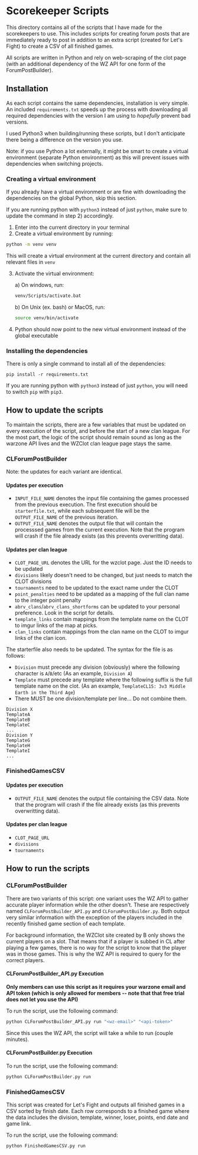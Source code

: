 # Scorekeeper Scripts

This directory contains all of the scripts that I have made for the scorekeepers to use. This includes scripts for creating forum posts that are immediately ready to post in addition to an extra script (created for Let's Fight) to create a CSV of all finished games.

All scripts are written in Python and rely on web-scraping of the clot page (with an additional dependency of the WZ API for one form of the ForumPostBuilder).

## Installation

As each script contains the same dependencies, installation is very simple. An included `requirements.txt` speeds up the process with downloading all required dependencies with the version I am using to *hopefully* prevent bad versions.

I used Python3 when building/running these scripts, but I don't anticipate there being a difference on the version you use.

Note: if you use Python a lot externally, it might be smart to create a virtual environment (separate Python environment) as this will prevent issues with dependencies when switching projects.

### Creating a virtual environment

If you already have a virtual environment or are fine with downloading the dependencies on the global Python, skip this section.

If you are running python with `python3` instead of just `python`, make sure to update the command in step 2) accordingly.
1) Enter into the current directory in your terminal
2) Create a virtual environment by running:
```bash
python -m venv venv
```
This will create a virtual environment at the current directory and contain all relevant files in `venv`

3) Activate the virtual environment:

    a) On windows, run:
    ```bash
    venv/Scripts/activate.bat
    ```
    b) On Unix (ex. bash) or MacOS, run:
    ```bash
    source venv/bin/activate
    ```
4) Python should now point to the new virtual environment instead of the global executable


### Installing the dependencies

There is only a single command to install all of the dependencies:
```
pip install -r requirements.txt
```
If you are running python with `python3` instead of just `python`, you will need to switch `pip` with `pip3`.

## How to update the scripts

To maintain the scripts, there are a few variables that must be updated on every execution of the script, and before the start of a new clan league. For the most part, the logic of the script should remain sound as long as the warzone API lives and the WZClot clan league page stays the same.

### CLForumPostBuilder

Note: the updates for each variant are identical.
#### Updates per execution

* `INPUT_FILE_NAME` denotes the input file containing the games processed from the previous execution. The first execution should be `starterfile.txt`, while each subsequent file will be the `OUTPUT_FILE_NAME` of the previous iteration.
* `OUTPUT_FILE_NAME` denotes the output file that will contain the processsed games from the current execution. Note that the program will crash if the file already exists (as this prevents overwritting data).

#### Updates per clan league

* `CLOT_PAGE_URL` denotes the URL for the wzclot page. Just the ID needs to be updated
* `divisions` likely doesn't need to be changed, but just needs to match the CLOT divisions
* `tournaments` need to be updated to the exact name under the CLOT
* `point_penalties` need to be updated as a mapping of the full clan name to the integer point penalty
* `abrv_clans`/`abrv_clans_shortforms` can be updated to your personal preference. Look in the script for details.
* `template_links` contain mappings from the template name on the CLOT to imgur links of the map at picks.
* `clan_links` contain mappings from the clan name on the CLOT to imgur links of the clan icon.

The starterfile also needs to be updated. The syntax for the file is as follows:
* `Division` must precede any division (obviously) where the following character is `A`/`B`/etc (As an example, `Division A`)
* `Template` must precede any template where the following suffix is the full template name on the clot. (As an example, `TemplateCL15: 3v3 Middle Earth in the Third Age`)
* There MUST be one division/template per line... Do not combine them.
```
Division X
TemplateA
TemplateB
TemplateC
...
Division Y
TemplateG
TemplateH
TemplateI
...
```



### FinishedGamesCSV

#### Updates per execution

* `OUTPUT_FILE_NAME` denotes the output file containing the CSV data. Note that the program will crash if the file already exists (as this prevents overwritting data).

#### Updates per clan league

* `CLOT_PAGE_URL`
* `divisions`
* `tournaments`

## How to run the scripts

### CLForumPostBuilder

There are two variants of this script: one variant uses the WZ API to gather accurate player information while the other doesn't. These are respectively named `CLForumPostBuilder_API.py` and `CLForumPostBuilder.py`. Both output very similar information with the exception of the players included in the recently finished game section of each template.

For background information, the WZClot site created by B only shows the current players on a slot. That means that if a player is subbed in CL after playing a few games, there is no way for the script to know that the player was in those games. This is why the WZ API is required to query for the correct players.

#### CLForumPostBuilder_API.py Execution

**Only members can use this script as it requires your warzone email and API token (which is only allowed for members -- note that that free trial does not let you use the API)**

To run the script, use the following command:
```bash
python CLForumPostBuilder_API.py run "<wz-email>" "<api-token>"
```

Since this uses the WZ API, the script will take a while to run (couple minutes).

#### CLForumPostBuilder.py Execution


To run the script, use the following command:
```bash
python CLForumPostBuilder.py run
```

### FinishedGamesCSV

This script was created for Let's Fight and outputs all finished games in a CSV sorted by finish date. Each row corresponds to a finished game where the data includes the division, template, winner, loser, points, end date and game link.

To run the script, use the following command:
```bash
python FinishedGamesCSV.py run
```

